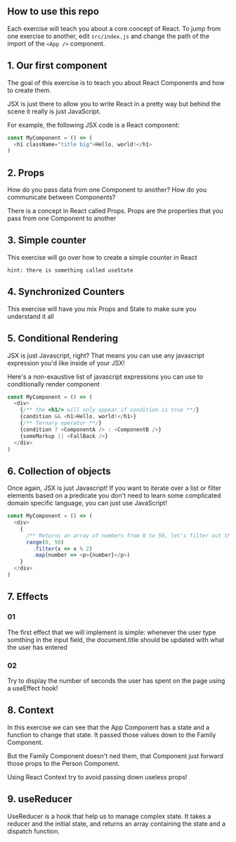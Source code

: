 ## How to use this repo

Each exercise will teach you about a core concept of React. To jump from one exercise to another, edit `src/index.js` and change the path of the import of the `<App />` component.

## 1. Our first component

The goal of this exercise is to teach you about React Components and how to create them.

JSX is just there to allow you to write React in a pretty way but behind the scene it really is just JavaScript.

For example, the following JSX code is a React component:

```JavaScript
const MyComponent = () => (
  <h1 className="title big">Hello, world!</h1>
)
```

## 2. Props

How do you pass data from one Component to another? How do you communicate between Components? 

There is a concept in React called Props. Props are the properties that you pass from one Component to another

## 3. Simple counter

This exercise will go over how to create a simple counter in React

```
hint: there is something called useState
```

## 4. Synchronized Counters

This exercise will have you mix Props and State to make sure you understand it all

## 5. Conditional Rendering

JSX is just Javascript, right? That means you can use any javascript expression you'd like inside of your JSX!

Here's a non-exaustive list of javascript expressions you can use to conditionally render component

```JavaScript
const MyComponent = () => (
  <div>
    {/** the <h1/> will only appear if condition is true **/}
    {condition && <h1>Hello, world!</h1>}
    {/** Ternary operator **/}
    {condition ? <ComponentA /> : <ComponentB />}
    {someMarkup || <FallBack />}
  </div>
)
```

## 6. Collection of objects

Once again, JSX is just Javascript! If you want to iterate over a list or filter elements based on a predicate you don't need to learn some complicated domain specific language, you can just use JavaScript!

```JavaScript
const MyComponent = () => (
  <div>
    {
      /** Returns an array of numbers from 0 to 50, let's filter out the odd numbers and return a <p> for each even number **/
      range(0, 50)
        .filter(x => x % 2)
        .map(number => <p>{number}</p>)
    }
  </div>
)
```

## 7. Effects

### 01

The first effect that we will implement is simple: whenever the user type somthing in the input field, the document.title should be updated with what the user has entered

### 02

Try to display the number of seconds the user has spent on the page using a useEffect hook!

## 8. Context

In this exercise we can see that the App Component has a state and a function to change that state. It passed those values down to the Family Component.

But the Family Component doesn't ned them, that Component just forward those props to the Person Component. 

Using React Context try to avoid passing down useless props!

## 9. useReducer

UseReducer is a hook that help us to manage complex state. It takes a reducer and the initial state, and returns an array containing the state and a dispatch function. 

